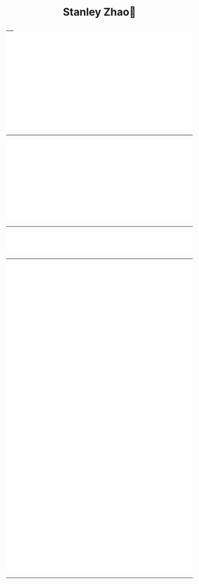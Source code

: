 <p align="center">
    <h1 align="center">Stanley Zhao🚀</h1>
</p>
___

<img src="https://github.com/cohenerickson/cohenerickson/blob/main/.cache/base.svg">

___

<img src="https://github.com/cohenerickson/cohenerickson/blob/main/.cache/isocalendar.svg">

___

<img src="https://github.com/cohenerickson/cohenerickson/blob/main/.cache/languages.svg">

___

<img src="https://github.com/cohenerickson/cohenerickson/blob/main/.cache/achievements.svg">

___
